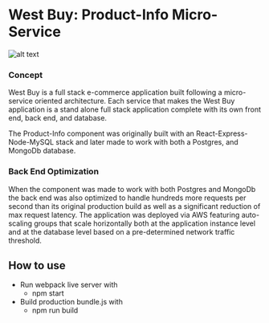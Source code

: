 # West Buy: Product-Info Micro-Service

![alt text](https://scotch-res.cloudinary.com/image/upload/w_1050,q_auto:good,f_auto/v1540545426/tzs50mjrlopv85r3qjpq.jpg "MERN Stack Technologies Used")

### Concept
West Buy is a full stack e-commerce application built following a micro-service oriented architecture. Each service that makes the West Buy application is a stand alone full stack application complete with its own front end, back end, and database.

The Product-Info component was originally built with an React-Express-Node-MySQL stack and later made to work with both a Postgres, and MongoDb database. 

### Back End Optimization
When the component was made to work with both Postgres and MongoDb the back end was also optimized to handle hundreds more requests per second than its original production build as well as a significant reduction of max request latency. The application was deployed via AWS featuring auto-scaling groups that scale horizontally both at the application instance level and at the database level based on a pre-determined network traffic threshold. 

## How to use
- Run webpack live server with
    - npm start
- Build production bundle.js with
    - npm run build
